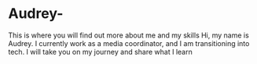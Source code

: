 # Audrey-
This is where you will find out more about me and my skills
Hi, my name is Audrey. I currently work as a media coordinator, and I am transitioning into tech. I will take you on my journey and share what I learn
